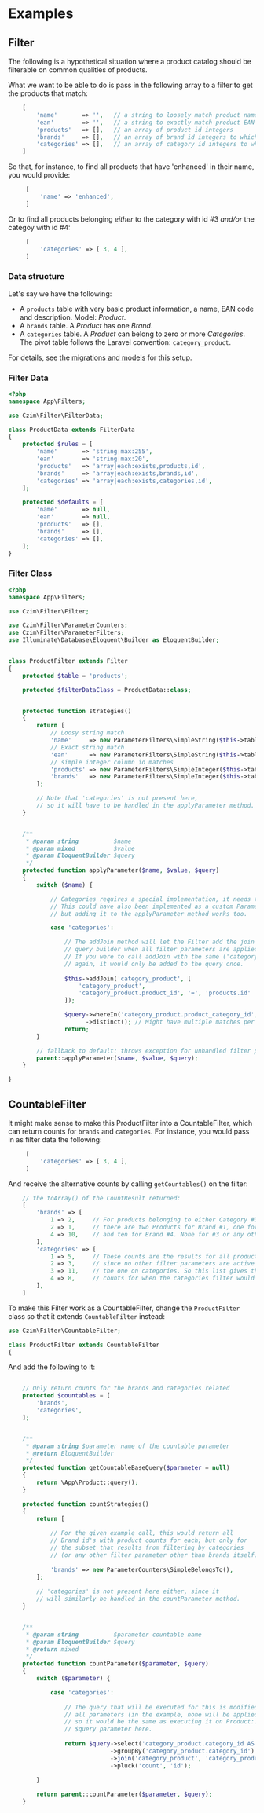 # Examples

## Filter

The following is a hypothetical situation where a product catalog should be filterable on common qualities of products.

What we want to be able to do is pass in the following array to a filter to get the products that match:

```php
    [
        'name'       => '',   // a string to loosely match product names by
        'ean'        => '',   // a string to exactly match product EAN codes by
        'products'   => [],   // an array of product id integers
        'brands'     => [],   // an array of brand id integers to which the product must belong
        'categories' => [],   // an array of category id integers to which the product must belong
    ]
```

So that, for instance, to find all products that have 'enhanced' in their name, you would provide:
 
```php
     [
         'name' => 'enhanced',
     ]
 ```
 
 Or to find all products belonging *either* to the category with id #3 *and/or* the categoy with id #4:
 
 ```php
      [
          'categories' => [ 3, 4 ],
      ]
  ```


### Data structure

Let's say we have the following:

- A `products` table with very basic product information, a name, EAN code and description. Model: *Product*.
- A `brands` table. A *Product* has one *Brand*.
- A `categories` table. A *Product* can belong to zero or more *Categories*.
  The pivot table follows the Laravel convention: `category_product`.

For details, see the [migrations and models](EXAMPLE_DETAILS.md) for this setup.

### Filter Data

```php
<?php
namespace App\Filters;

use Czim\Filter\FilterData;

class ProductData extends FilterData
{
    protected $rules = [
        'name'       => 'string|max:255',
        'ean'        => 'string|max:20',
        'products'   => 'array|each:exists,products,id',
        'brands'     => 'array|each:exists,brands,id',
        'categories' => 'array|each:exists,categories,id',
    ];

    protected $defaults = [
        'name'       => null,
        'ean'        => null,
        'products'   => [],
        'brands'     => [],
        'categories' => [],
    ];
}

```

### Filter Class

```php
<?php
namespace App\Filters;

use Czim\Filter\Filter;

use Czim\Filter\ParameterCounters;
use Czim\Filter\ParameterFilters;
use Illuminate\Database\Eloquent\Builder as EloquentBuilder;


class ProductFilter extends Filter
{
    protected $table = 'products';

    protected $filterDataClass = ProductData::class;


    protected function strategies()
    {
        return [
            // Loosy string match
            'name'     => new ParameterFilters\SimpleString($this->table),
            // Exact string match
            'ean'      => new ParameterFilters\SimpleString($this->table, null, true),
            // simple integer column id matches
            'products' => new ParameterFilters\SimpleInteger($this->table, 'id'),
            'brands'   => new ParameterFilters\SimpleInteger($this->table, 'brand_id'),
        ];

        // Note that 'categories' is not present here,
        // so it will have to be handled in the applyParameter method.
    }


    /**
     * @param string          $name
     * @param mixed           $value
     * @param EloquentBuilder $query
     */
    protected function applyParameter($name, $value, $query)
    {
        switch ($name) {

            // Categories requires a special implementation, it needs to join a pivot table.
            // This could have also been implemented as a custom ParameterFilter class,
            // but adding it to the applyParameter method works too.

            case 'categories':

                // The addJoin method will let the Filter add the join statements to the
                // query builder when all filter parameters are applied.
                // If you were to call addJoin with the same ('category_product') key name
                // again, it would only be added to the query once.
                
                $this->addJoin('category_product', [
                    'category_product',
                    'category_product.product_id', '=', 'products.id'
                ]);

                $query->whereIn('category_product.product_category_id', $value)
                      ->distinct(); // Might have multiple matches per product
                return;
        }

        // fallback to default: throws exception for unhandled filter parameter
        parent::applyParameter($name, $value, $query);
    }

}
```

## CountableFilter

It might make sense to make this ProductFilter into a CountableFilter, which can return counts for `brands` and `categories`.
For instance, you would pass in as filter data the following:

 ```php
      [
          'categories' => [ 3, 4 ],
      ]
  ```

And receive the alternative counts by calling `getCountables()` on the filter:

```php
    // the toArray() of the CountResult returned: 
    [
        'brands' => [
            1 => 2,     // For products belonging to either Category #3 or #4, 
            2 => 1,     // there are two Products for Brand #1, one for #2
            4 => 10,    // and ten for Brand #4. None for #3 or any other, in this case.
        ],
        'categories' => [
            1 => 5,     // These counts are the results for all products,
            2 => 3,     // since no other filter parameters are active but
            3 => 11,    // the one on categories. So this list gives the product
            4 => 8,     // counts for when the categories filter would not be applied.
        ],
    ]
```


To make this Filter work as a CountableFilter, change the `ProductFilter` class so that it extends `CountableFilter` instead:

```php
use Czim\Filter\CountableFilter;

class ProductFilter extends CountableFilter
{
```

And add the following to it:

```php

    // Only return counts for the brands and categories related
    protected $countables = [
        'brands',
        'categories',
    ];


    /**
     * @param string $parameter name of the countable parameter
     * @return EloquentBuilder
     */
    protected function getCountableBaseQuery($parameter = null)
    {
        return \App\Product::query();
    }

    protected function countStrategies()
    {
        return [
        
            // For the given example call, this would return all
            // Brand id's with product counts for each; but only for
            // the subset that results from filtering by categories
            // (or any other filter parameter other than brands itself).
            
            'brands' => new ParameterCounters\SimpleBelongsTo(),
        ];
        
        // 'categories' is not present here either, since it 
        // will similarly be handled in the countParameter method.
    }


    /**
     * @param string          $parameter countable name
     * @param EloquentBuilder $query
     * @return mixed
     */
    protected function countParameter($parameter, $query)
    {
        switch ($parameter) {

            case 'categories':
                
                // The query that will be executed for this is modified to include
                // all parameters (in the example, none will be applied for categories,
                // so it would be the same as executing it on Product:: instead of the
                // $query parameter here.
                
                return $query->select('category_product.category_id AS id', \DB::raw('COUNT(*) AS count'))
                             ->groupBy('category_product.category_id')
                             ->join('category_product', 'category_product.product_id', '=', 'products.id')
                             ->pluck('count', 'id');

        }
        
        return parent::countParameter($parameter, $query);
    }
```
